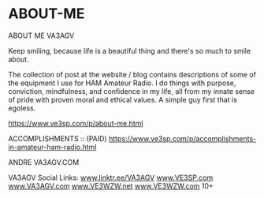 # ABOUT-ME
ABOUT ME  VA3AGV

Keep smiling, because life is a beautiful thing and there's so much to smile about.

The collection of post at the website / blog contains descriptions of some of the equipment I use for HAM Amateur Radio. I do things with purpose, conviction, mindfulness, and confidence in my life, all from my innate sense of pride with proven moral and ethical values. A simple guy first that is egoless.

https://www.ve3sp.com/p/about-me.html

ACCOMPLISHMENTS :: (PAID) https://www.ve3sp.com/p/accomplishments-in-amateur-ham-radio.html




ANDRE VA3AGV.COM

VA3AGV Social Links: www.linktr.ee/VA3AGV
 <a/>
www.VE3SP.com <a/>
www.VA3AGV.com <a/>
www.VE3WZW.net <a/>
www.VE3WZW.com <a/>
10+ <a/>


